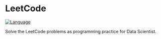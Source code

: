 # LeetCode
[![Language](https://img.shields.io/badge/python-3.7-blue.svg)](https://www.python.org)

Solve the LeetCode problems as programming practice for Data Scientist.
